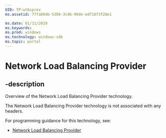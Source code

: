 ```yaml
---
UID: TP:wlbsprov
ms.assetid: 77fa084b-5304-3c4b-99de-ed718f3f28e1

ms.date: 01/11/2019
ms.keywords: 
ms.prod: windows
ms.technology: windows-sdk
ms.topic: portal
---
```


# Network Load Balancing Provider

## -description

Overview of the Network Load Balancing Provider technology.

The Network Load Balancing Provider technology is not associated with any headers.

For programming guidance for this technology, see:
* [Network Load Balancing Provider](/windows/desktop/wlbsprov)


